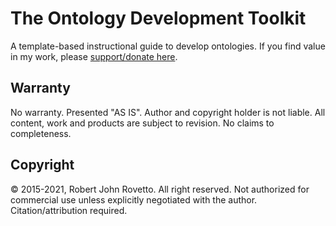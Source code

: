# The  Ontology Development Toolkit
A template-based instructional guide to develop ontologies. If you find value in my work, please [support/donate here](https://gogetfunding.com/knowledge-organization-services-ontology-terminology-metadata-concept-analysis/).

## Warranty
No warranty. Presented "AS IS". Author and copyright holder is not liable.
All content, work and products are subject to revision. No claims to completeness. 

## Copyright
© 2015-2021, Robert John Rovetto. All right reserved.
Not authorized for commercial use unless explicitly negotiated with the author. Citation/attribution required.
